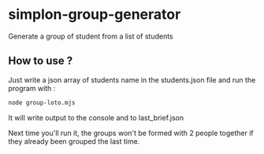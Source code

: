 # simplon-group-generator
Generate a group of student from a list of students

## How to use ? 

Just write a json array of students name in the students.json file and run the program with :
```bash
node group-loto.mjs
```

It will write output to the console and to last_brief.json

Next time you'll run it, the groups won't be formed with 2 people together if they already been grouped the last time.
